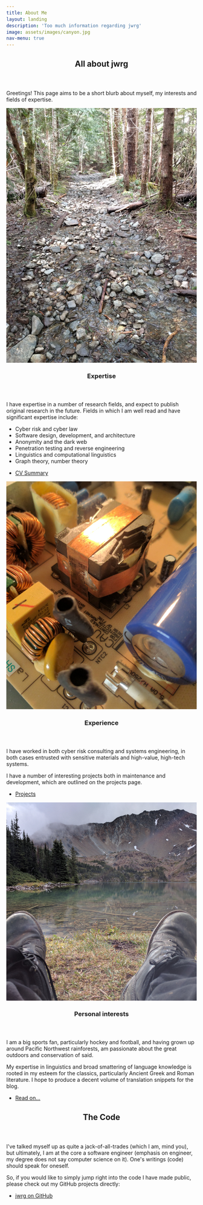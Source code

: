 ```yaml
---
title: About Me
layout: landing
description: 'Too much information regarding jwrg'
image: assets/images/canyon.jpg
nav-menu: true
---
```


<!-- Main -->
<div id="main">

<!-- One -->
<section id="one">
	<div class="inner">
		<header class="major">
			<h2>All about jwrg</h2>
		</header>
		<p>
    Greetings!  This page aims to be a short blurb about 
    myself, my interests and fields of expertise.  
    </p>
	</div>
</section>

<!-- Two -->
<section id="two" class="spotlights">
	<section>
		<a href="#" class="image">
			<img src="assets/images/stream.jpg" alt="" data-position="center center" />
		</a>
		<div class="content">
			<div class="inner">
				<header class="major">
					<h3>Expertise</h3>
				</header>
				<p>I have expertise in a number of research fields, and expect to
        publish original research in the future.  Fields in which I am well
        read and have significant expertise include:
        <ul>
          <li>Cyber risk and cyber law</li>
          <li>Software design, development, and architecture</li>
          <li>Anonymity and the dark web</li>
          <li>Penetration testing and reverse engineering</li>
          <li>Linguistics and computational linguistics</li>
          <li>Graph theory, number theory</li>
        </ul>
        </p>
				<ul class="actions">
					<li><a href="#" class="button">CV Summary</a></li>
				</ul>
			</div>
		</div>
	</section>
	<section>
		<a href="projects.html" class="image">
			<img src="assets/images/projects_tall.jpg" alt="" data-position="top center" />
		</a>
		<div class="content">
			<div class="inner">
				<header class="major">
					<h3>Experience</h3>
				</header>
				<p>I have worked in both cyber risk consulting and systems engineering,
        in both cases entrusted with sensitive materials and high-value, 
        high-tech systems.</p>
				<p>I have a number of interesting projects both in maintenance and
        development, which are outlined on the projects page.</p>
				<ul class="actions">
					<li><a href="projects.html" class="button">Projects</a></li>
				</ul>
			</div>
		</div>
	</section>
	<section>
		<a href="all_posts.html" class="image">
			<img src="assets/images/lake.jpg" alt="" data-position="25% 25%" />
		</a>
		<div class="content">
			<div class="inner">
				<header class="major">
					<h3>Personal interests</h3>
				</header>
				<p>I am a big sports fan, particularly hockey and football, and
        having grown up around Pacific Northwest rainforests, am passionate
        about the great outdoors and conservation of said.
        </p>
        <p>My expertise in linguistics and broad smattering of language
        knowledge is rooted in my esteem for the classics, particularly
        Ancient Greek and Roman literature.  I hope to produce a decent
        volume of translation snippets for the blog.
        </p>
				<ul class="actions">
					<li><a href="all_posts.html" class="button">Read on...</a></li>
				</ul>
			</div>
		</div>
	</section>
</section>

<!-- Three -->
<section id="three">
	<div class="inner">
		<header class="major">
			<h2>The Code</h2>
		</header>
		<p>I've talked myself up as quite a jack-of-all-trades (which I
    am, mind you), but ultimately, I am at the core a software
    engineer (emphasis on engineer, my degree does not say computer
    science on it).  One's writings (code) should speak for oneself.
    </p>
    <p> So, if you would like to simply jump right into the code I have made
    public, please check out my GitHub projects directly:</p>
		<ul class="actions">
			<li><a href="https://github.com/jwrg/" class="button next">jwrg on GitHub</a></li>
		</ul>
	</div>
</section>

</div>
